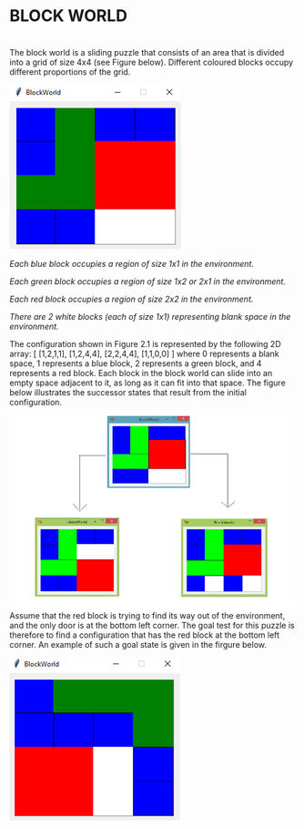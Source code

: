 
# BLOCK WORLD <h1>

The block world is a sliding puzzle that consists of an area that is divided into a grid of size 4x4 (see Figure below). Different 
coloured blocks occupy different proportions of the grid.


![](/BlockWorld/sample_images/sample_state.png)

*Each blue block occupies a region of size 1x1 in the environment.*

*Each green block occupies a region of size 1x2 or 2x1 in the environment.*

*Each red block occupies a region of size 2x2 in the environment.*

*There are 2 white blocks (each of size 1x1) representing blank space in the environment.*

The configuration shown in Figure 2.1 is represented by the following 2D array:
[ [1,2,1,1], [1,2,4,4], [2,2,4,4], [1,1,0,0] ] where 0 represents a blank space, 1 represents a blue block, 2 represents a green block, and 4 represents a red block.
Each block in the block world can slide into an empty space adjacent to it, as long as it can fit into that space. The figure below illustrates the successor states that result from the initial configuration.


![](/BlockWorld/sample_images/expanded.png)
Assume that the red block is trying to find its way out of the environment, and the only door is at the bottom left corner. The goal test for this puzzle is therefore to find a configuration that has the red block at the bottom left corner. An example of such a goal state is given in the firgure below.

![](/BlockWorld/sample_images/goal_state.png)
